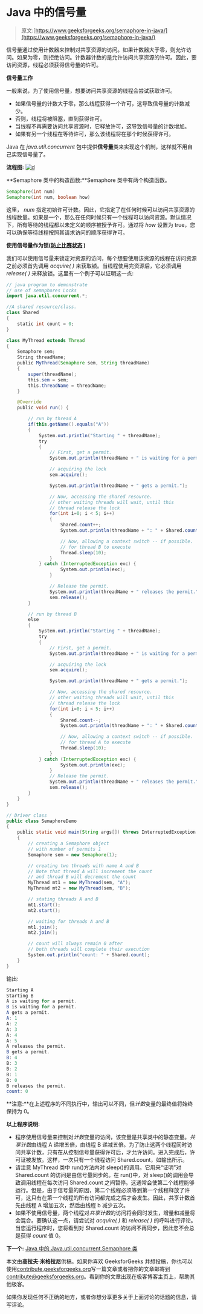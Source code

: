 # Java 中的信号量

> 原文:[https://www.geeksforgeeks.org/semaphore-in-java/](https://www.geeksforgeeks.org/semaphore-in-java/)

信号量通过使用计数器来控制对共享资源的访问。如果计数器大于零，则允许访问。如果为零，则拒绝访问。计数器计数的是允许访问共享资源的许可。因此，要访问资源，线程必须获得信号量的许可。

**信号量工作**

一般来说，为了使用信号量，想要访问共享资源的线程会尝试获取许可。

*   如果信号量的计数大于零，那么线程获得一个许可，这导致信号量的计数减少。
*   否则，线程将被阻塞，直到获得许可。
*   当线程不再需要访问共享资源时，它释放许可，这导致信号量的计数增加。
*   如果有另一个线程在等待许可，那么该线程将在那个时候获得许可。

Java 在 *java.util.concurrent* 包中提供**信号量**类来实现这个机制，这样就不用自己实现信号量了。

**流程图:**
[![d](img/702ec79bc0281f0495ac817f79dec966.png)](https://media.geeksforgeeks.org/wp-content/uploads/d2.jpeg)

**Semaphore 类中的构造函数:**Semaphore 类中有两个构造函数。

```java
Semaphore(int num)
Semaphore(int num, boolean how)

```

这里， *num* 指定初始许可计数。因此，它指定了在任何时候可以访问共享资源的线程数量。如果是一个，那么在任何时候只有一个线程可以访问资源。默认情况下，所有等待的线程都以未定义的顺序被授予许可。通过将 *how* 设置为 true，您可以确保等待线程按照其请求访问的顺序获得许可。

**使用信号量作为锁([防止比赛状态](https://practice.geeksforgeeks.org/problems/what-is-race-condition) )**

我们可以使用信号量来锁定对资源的访问，每个想要使用该资源的线程在访问资源之前必须首先调用 *acquire( )* 来获取锁。当线程使用完资源后，它必须调用 *release( )* 来释放锁。这里有一个例子可以证明这一点:

```java
// java program to demonstrate 
// use of semaphores Locks
import java.util.concurrent.*;

//A shared resource/class.
class Shared 
{
    static int count = 0;
}

class MyThread extends Thread
{
    Semaphore sem;
    String threadName;
    public MyThread(Semaphore sem, String threadName) 
    {
        super(threadName);
        this.sem = sem;
        this.threadName = threadName;
    }

    @Override
    public void run() {

        // run by thread A
        if(this.getName().equals("A"))
        {
            System.out.println("Starting " + threadName);
            try 
            {
                // First, get a permit.
                System.out.println(threadName + " is waiting for a permit.");

                // acquiring the lock
                sem.acquire();

                System.out.println(threadName + " gets a permit.");

                // Now, accessing the shared resource.
                // other waiting threads will wait, until this 
                // thread release the lock
                for(int i=0; i < 5; i++)
                {
                    Shared.count++;
                    System.out.println(threadName + ": " + Shared.count);

                    // Now, allowing a context switch -- if possible.
                    // for thread B to execute
                    Thread.sleep(10);
                }
            } catch (InterruptedException exc) {
                    System.out.println(exc);
                }

                // Release the permit.
                System.out.println(threadName + " releases the permit.");
                sem.release();
        }

        // run by thread B
        else
        {
            System.out.println("Starting " + threadName);
            try 
            {
                // First, get a permit.
                System.out.println(threadName + " is waiting for a permit.");

                // acquiring the lock
                sem.acquire();

                System.out.println(threadName + " gets a permit.");

                // Now, accessing the shared resource.
                // other waiting threads will wait, until this 
                // thread release the lock
                for(int i=0; i < 5; i++)
                {
                    Shared.count--;
                    System.out.println(threadName + ": " + Shared.count);

                    // Now, allowing a context switch -- if possible.
                    // for thread A to execute
                    Thread.sleep(10);
                }
            } catch (InterruptedException exc) {
                    System.out.println(exc);
                }
                // Release the permit.
                System.out.println(threadName + " releases the permit.");
                sem.release();
        }
    }
}

// Driver class
public class SemaphoreDemo 
{
    public static void main(String args[]) throws InterruptedException 
    {
        // creating a Semaphore object
        // with number of permits 1
        Semaphore sem = new Semaphore(1);

        // creating two threads with name A and B
        // Note that thread A will increment the count
        // and thread B will decrement the count
        MyThread mt1 = new MyThread(sem, "A");
        MyThread mt2 = new MyThread(sem, "B");

        // stating threads A and B
        mt1.start();
        mt2.start();

        // waiting for threads A and B 
        mt1.join();
        mt2.join();

        // count will always remain 0 after
        // both threads will complete their execution
        System.out.println("count: " + Shared.count);
    }
}
```

输出:

```java
Starting A
Starting B
A is waiting for a permit.
B is waiting for a permit.
A gets a permit.
A: 1
A: 2
A: 3
A: 4
A: 5
A releases the permit.
B gets a permit.
B: 4
B: 3
B: 2
B: 1
B: 0
B releases the permit.
count: 0

```

**注意:**在上述程序的不同执行中，输出可以不同，但*计数*变量的最终值将始终保持为 0。

**以上程序说明:**

*   程序使用信号量来控制对*计数*变量的访问，该变量是共享类中的静态变量。*共享计数*由线程 A 递增五倍，由线程 B 递减五倍。为了防止这两个线程同时访问共享计数，只有在从控制信号量获得许可后，才允许访问。进入完成后，许可证被发放。这样，一次只有一个线程访问 Shared.count，如输出所示。
*   请注意 MyThread 类中 run()方法内对 sleep()的调用。它用来“证明”对 Shared.count 的访问是由信号量同步的。在 run()中，对 sleep()的调用会导致调用线程在每次访问 Shared.count 之间暂停。这通常会使第二个线程能够运行。但是，由于信号量的原因，第二个线程必须等到第一个线程释放了许可，这只有在第一个线程的所有访问都完成之后才会发生。因此，共享计数首先由线程 A 增加五次，然后由线程 b 减少五次。
*   如果不使用信号量，两个线程对*共享计数*的访问将会同时发生，增量和减量将会混合。要确认这一点，请尝试对 *acquire( )* 和 *release( )* 的呼叫进行评论。当您运行程序时，您将看到对 Shared.count 的访问不再同步，因此您不会总是获得 *count* 值 0。

**下一个:** [Java 中的 Java.util.concurrent.Semaphore 类](https://www.geeksforgeeks.org/java-util-concurrent-semaphore-class-java/)

本文由**高拉夫·米格拉尼**供稿。如果你喜欢 GeeksforGeeks 并想投稿，你也可以使用[contribute.geeksforgeeks.org](http://www.contribute.geeksforgeeks.org)写一篇文章或者把你的文章邮寄到 contribute@geeksforgeeks.org。看到你的文章出现在极客博客主页上，帮助其他极客。

如果你发现任何不正确的地方，或者你想分享更多关于上面讨论的话题的信息，请写评论。